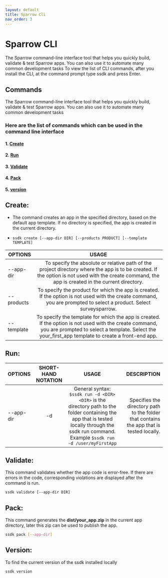 ```yaml
---
layout: default
title: Sparrow Cli
nav_order: 3
---
```


# **Sparrow CLI**


The Sparrow command-line interface tool that helps you quickly build, validate & test Sparrow apps. You can also use it to automate many common development tasks
To view the list of CLI commands, after you install the CLI, at the command prompt type ssdk and press Enter.

## **Commands**

The Sparrow command-line interface tool that helps you quickly build, validate & test Sparrow apps. You can also use it to automate many common development tasks

### Here are the list of commands which can be used in the command line interface

#### 1. [Create](#create)

#### 2. [Run](#run)

#### 3. [Validate](#validate)
#### 4. [Pack](#pack)

#### 5. [version](#version)

## **Create:**

- The command creates an app in the specified directory, based on the default app template. If no directory is specified, the app is created in the current directory.

- `ssdk create [--app-dir DIR] [--products PRODUCT] [--template TEMPLATE]`

| OPTIONS | USAGE |
| ------------- |:-------------:|
| --app-dir | To specify the absolute or relative path of the project directory where the app is to be created. If the option is not used with the create command, the app is created in the current directory.|
|--products | To specify the product for which the app is created. If the option is not used with the create command, you are prompted to select a product. Select surveysparrow.|
|--template| To specify the template for which the app is created. If the option is not used with the create command, you are prompted to select a template. Select the your_first_app template to create a front-end app.|

## **Run:**

| OPTIONS | SHORT-HAND NOTATION | USAGE | DESCRIPTION |
| ------------- |:-------------:| :-------------:| -------------:|
|--app-dir| -d |General syntax: `$ssdk run -d <DIR>`<br/> `<DIR>` is the directory path to the folder containing the app that is tested locally through the ssdk run command. Example `$ssdk run -d /user/myFirstApp` |Specifies the directory path to the folder that contains the app that is tested locally.|



## **Validate:**

This command validates whether the app code is error-free. If there are errors in the code, corresponding violations are displayed after the command is run.

```bash
ssdk validate [--app-dir DIR]
```

## **Pack:**

This command generates the **dist/your_app.zip** in the current app directory, later this zip can be used to publish the app.

```bash
ssdk pack [--app-dir]
```

## **Version:**

To find the current version of the ssdk installed locally

```bash
ssdk version
```




